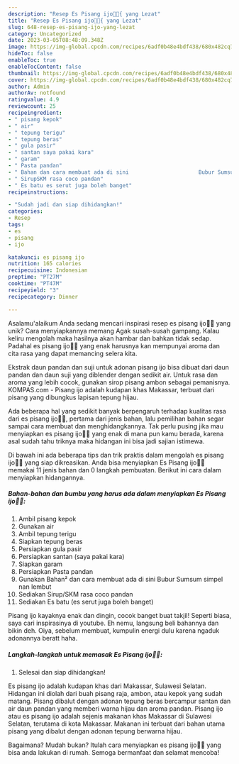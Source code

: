 ```yaml
---
description: "Resep Es Pisang ijo🍌🍧{ yang Lezat"
title: "Resep Es Pisang ijo🍌🍧{ yang Lezat"
slug: 648-resep-es-pisang-ijo-yang-lezat
category: Uncategorized
date: 2023-03-05T08:48:09.348Z
image: https://img-global.cpcdn.com/recipes/6adf0b48e4bdf438/680x482cq70/es-pisang-ijo-foto-resep-utama.jpg
hideToc: false
enableToc: true
enableTocContent: false
thumbnail: https://img-global.cpcdn.com/recipes/6adf0b48e4bdf438/680x482cq70/es-pisang-ijo-foto-resep-utama.jpg
cover: https://img-global.cpcdn.com/recipes/6adf0b48e4bdf438/680x482cq70/es-pisang-ijo-foto-resep-utama.jpg
author: Admin
authorAv: notfound
ratingvalue: 4.9
reviewcount: 25
recipeingredient:
- " pisang kepok"
- " air"
- " tepung terigu"
- " tepung beras"
- " gula pasir"
- " santan saya pakai kara"
- " garam"
- " Pasta pandan"
- " Bahan dan cara membuat ada di sini                      Bubur Sumsum simpel nan lembut"
- " SirupSKM rasa coco pandan"
- " Es batu es serut juga boleh banget"
recipeinstructions:

- "Sudah jadi dan siap dihidangkan!"
categories:
- Resep
tags:
- es
- pisang
- ijo

katakunci: es pisang ijo 
nutrition: 165 calories
recipecuisine: Indonesian
preptime: "PT27M"
cooktime: "PT47M"
recipeyield: "3"
recipecategory: Dinner

---
```



Asalamu'alaikum Anda sedang mencari inspirasi resep es pisang ijo🍌🍧 yang unik? Cara menyiapkannya memang Agak susah-susah gampang. Kalau keliru mengolah maka hasilnya akan hambar dan bahkan tidak sedap. Padahal es pisang ijo🍌🍧 yang enak harusnya kan mempunyai aroma dan cita rasa yang dapat memancing selera kita.


Ekstrak daun pandan dan suji untuk adonan pisang ijo bisa dibuat dari daun pandan dan daun suji yang diblender dengan sedikit air. Untuk rasa dan aroma yang lebih cocok, gunakan sirop pisang ambon sebagai pemanisnya. KOMPAS.com - Pisang ijo adalah kudapan khas Makassar, terbuat dari pisang yang dibungkus lapisan tepung hijau.

Ada beberapa hal yang sedikit banyak berpengaruh terhadap kualitas rasa dari es pisang ijo🍌🍧, pertama dari jenis bahan, lalu pemilihan bahan segar sampai cara membuat dan menghidangkannya. Tak perlu pusing jika mau menyiapkan es pisang ijo🍌🍧 yang enak di mana pun kamu berada, karena asal sudah tahu triknya maka hidangan ini bisa jadi sajian istimewa.


Di bawah ini ada beberapa tips dan trik praktis dalam mengolah es pisang ijo🍌🍧 yang siap dikreasikan. Anda bisa menyiapkan Es Pisang ijo🍌🍧 memakai 11 jenis bahan dan 0 langkah pembuatan. Berikut ini cara dalam menyiapkan hidangannya.

<!--inarticleads1-->

##### Bahan-bahan dan bumbu yang harus ada dalam menyiapkan Es Pisang ijo🍌🍧:

1. Ambil  pisang kepok
1. Gunakan  air
1. Ambil  tepung terigu
1. Siapkan  tepung beras
1. Persiapkan  gula pasir
1. Persiapkan  santan (saya pakai kara)
1. Siapkan  garam
1. Persiapkan  Pasta pandan
1. Gunakan  Bahan² dan cara membuat ada di sini                      Bubur Sumsum simpel nan lembut
1. Sediakan  Sirup/SKM rasa coco pandan
1. Sediakan  Es batu (es serut juga boleh banget)


Pisang ijo kayaknya enak dan dingin, cocok banget buat takjil! Seperti biasa, saya cari inspirasinya di youtube. Eh nemu, langsung beli bahannya dan bikin deh. Oiya, sebelum membuat, kumpulin energi dulu karena ngaduk adonannya beratt haha. 

<!--inarticleads2-->

##### Langkah-langkah untuk memasak Es Pisang ijo🍌🍧:


1. Selesai dan siap dihidangkan!

Es pisang ijo adalah kudapan khas dari Makassar, Sulawesi Selatan. Hidangan ini diolah dari buah pisang raja, ambon, atau kepok yang sudah matang. Pisang dibalut dengan adonan tepung beras bercampur santan dan air daun pandan yang memberi warna hijau dan aroma pandan. Pisang ijo atau es pisang ijo adalah sejenis makanan khas Makassar di Sulawesi Selatan, terutama di kota Makassar. Makanan ini terbuat dari bahan utama pisang yang dibalut dengan adonan tepung berwarna hijau. 

Bagaimana? Mudah bukan? Itulah cara menyiapkan es pisang ijo🍌🍧 yang bisa anda lakukan di rumah. Semoga bermanfaat dan selamat mencoba!
